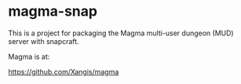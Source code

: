 # magma-snap

This is a project for packaging the Magma multi-user dungeon (MUD)
server with snapcraft.

Magma is at:

https://github.com/Xangis/magma
